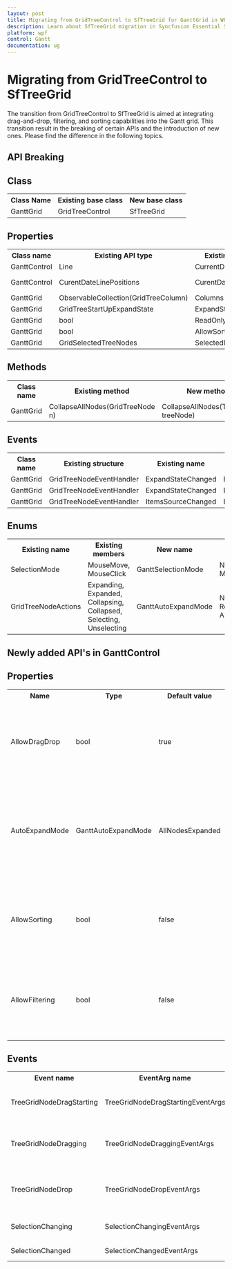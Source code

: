 ```yaml
---
layout: post
title: Migrating from GridTreeControl to SfTreeGrid for GanttGrid in WPF Gantt control | Syncfusion
description: Learn about SfTreeGrid migration in Syncfusion Essential Studio WPF Gantt control.
platform: wpf
control: Gantt
documentation: ug
---
```


# Migrating from GridTreeControl to SfTreeGrid
The transition from GridTreeControl to SfTreeGrid is aimed at integrating drag-and-drop, filtering, and sorting capabilities into the Gantt grid. This transition result in the breaking of certain APIs and the introduction of new ones. Please find the difference in the following topics.

## API Breaking

## Class
<table>
<tr>
<th>Class Name</th>
<th>Existing base class</th>
<th>New base class</th>
</tr>

<tr>
<td>GanttGrid</td>
<td>GridTreeControl</td>
<td>SfTreeGrid </td>
</tr>
</table>

## Properties
<table>
<tr>
<th>Class name</th>
<th>Existing API type</th>
<th>Existing API name</th>
<th>New API type</th>
<th>New API Name</th>
</tr>

<tr>
<td>GanttControl</td>
<td>Line</td>
<td>CurrentDateLine</td>
<td>CurrentDateIndicator</td>
<td>CurrentDateIndicator</td>
</tr>

<tr>
<td>GanttControl</td>
<td>CurentDateLinePositions</td>
<td>CurentDateLinePositions</td>
<td>CurentDateIndicatorPositions</td>
<td>CurentDate IndicatorPositions</td>
</tr>

<tr>
<td>GanttGrid</td>
<td>ObservableCollection(GridTreeColumn)</td>
<td>Columns</td>
<td>TreeGridColumns</td>
<td>Columns</td>
</tr>

<tr>
<td>GanttGrid</td>
<td>GridTreeStartUpExpandState</td>
<td>ExpandStateAtStartUp</td>
<td>GanttAutoExpandMode</td>
<td>AutoExpandMode</td>
</tr>

<tr>
<td>GanttGrid</td>
<td>bool</td>
<td>ReadOnly</td>
<td>bool</td>
<td>IsReadOnly</td>
</tr>

<tr>
<td>GanttGrid</td>
<td>bool</td>
<td>AllowSort</td>
<td>bool</td>
<td>AllowSorting</td>
</tr>

<tr>
<td>GanttGrid</td>
<td>GridSelectedTreeNodes</td>
<td>SelectedNodes</td>
<td>ObservableCollection(object)</td>
<td>SelectedItems</td>
</tr>
</table> 

## Methods
<table>
<tr>
<th>Class name</th>
<th>Existing method</th>
<th>New method</th>
</tr>

<tr>
<td>GanttGrid</td>
<td>CollapseAllNodes(GridTreeNode n)</td>
<td>CollapseAllNodes(TreeNode treeNode)</td>
</tr>
</table> 

## Events
<table>
<tr>
<th>Class name</th>
<th>Existing structure</th>
<th>Existing name</th>
<th>New structure</th>
<th>New name</th>
</tr>

<tr>
<td>GanttGrid</td>
<td>GridTreeNodeEventHandler</td>
<td>ExpandStateChanged</td>
<td>EventHandler<NodeExpandedEventArgs></td>
<td>NodeExpanded</td>
</tr>

<tr>
<td>GanttGrid</td>
<td>GridTreeNodeEventHandler</td>
<td>ExpandStateChanged</td>
<td>EventHandler<NodeCollapsedEventArgs></td>
<td>NodeCollapsed</td>
</tr>

<tr>
<td>GanttGrid</td>
<td>GridTreeNodeEventHandler</td>
<td>ItemsSourceChanged </td>
<td>EventHandler<TreeGridItemsSourceChangedEventArgs></td>
<td>ItemsSourceChanged</td>
</tr>
</table> 

## Enums
<table>
<tr>
<th>Existing name</th>
<th>Existing members</th>
<th>New name</th>
<th>New members</th>
</tr>

<tr>
<td>SelectionMode</td>
<td>MouseMove, MouseClick</td>
<td>GanttSelectionMode</td>
<td>None, Single, Multiple</td>
</tr>

<tr>
<td>GridTreeNodeActions</td>
<td>Expanding, Expanded, Collapsing, Collapsed, Selecting, Unselecting</td>
<td>GanttAutoExpandMode</td>
<td>None, RootNodesExpanded, AllNodesExpanded, </td>
</tr>
</table>

## Newly added API's in GanttControl

## Properties
<table>
<tr>
<th>Name</th>
<th>Type</th>
<th>Default value</th>
<th>Summary</th>
</tr>

<tr>
<td>AllowDragDrop </td>
<td>bool</td>
<td>true</td>
<td>Gets or sets a value indicating whether to allow the nodes reordering in Gantt.</td>
</tr>

<tr>
<td>AutoExpandMode</td>
<td>GanttAutoExpandMode</td>
<td>AllNodesExpanded</td>
<td>Gets or sets the value which indicates how the nodes to be expanded while loading.</td>
</tr>

<tr>
<td>AllowSorting</td>
<td>bool</td>
<td>false</td>
<td>Gets or sets a value indicating whether to allow sorting of records in Gantt.</td>
</tr>

<tr>
<td>AllowFiltering</td>
<td>bool</td>
<td>false</td>
<td>Gets or sets a value indicating whether to allow filtering of records in Gantt.</td>
</tr>
</table>

## Events
<table>
<tr>
<th>Event name</th>
<th>EventArg name</th>
<th>Summary</th>
</tr>

<tr>
<td>TreeGridNodeDragStarting</td>
<td>TreeGridNodeDragStartingEventArgs</td>
<td>Provides data for the TreeGridNodeDragStarting  event, which occurs when an item is to be dragged.</td>
</tr>

<tr>
<td>TreeGridNodeDragging</td>
<td>TreeGridNodeDraggingEventArgs</td>
<td>Provides data for the TreeGridNodeDragging event, which occurs when an item is being dragged over the Gantt control.</td>
</tr>

<tr>
<td>TreeGridNodeDrop</td>
<td>TreeGridNodeDropEventArgs</td>
<td>Provides data for the TreeGridNodeDrop event, which occurs when an item to be dropped within Gantt control.</td>
</tr>

<tr>
<td>SelectionChanging</td>
<td>SelectionChangingEventArgs</td>
<td>Occurs when the selection is being changed in the Gantt.</td>
</tr>

<tr>
<td>SelectionChanged</td>
<td>SelectionChangedEventArgs</td>
<td>Occurs when the selection is changed in the Gantt.</td>
</tr>
</table>